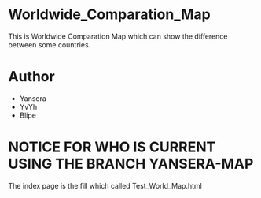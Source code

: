 # Worldwide_Comparation_Map

This is Worldwide Comparation Map which can show the difference between some countries.

# Author
* Yansera
* YvYh
* Blipe

# NOTICE FOR WHO IS CURRENT USING THE BRANCH YANSERA-MAP

The index page is the fill which called Test_World_Map.html


